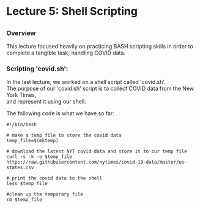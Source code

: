 # Lecture 5: Shell Scripting
##

### Overview
This lecture focused heavily on practicing BASH scripting skills in order to complete a tangible task; handling COVID data.  

### **Scripting 'covid.sh':**  
In the last lecture, we worked on a shell script called 'covid.sh'.  
The purpose of our 'covid.sh' script is to collect COVID data from the New York Times,  
and represent it using our shell.

The following code is what we have so far:  
```  
#!/bin/bash

# make a temp file to store the covid data
temp_file=$(mktemp)

# download the latest NYT covid data and store it to our temp file
curl -s -k -o $temp_file https://raw.githubusercontent.com/nytimes/covid-19-data/master/us-states.csv

# print the covid data to the shell
less $temp_file 

#clean up the temporary file
rm $temp_file
```